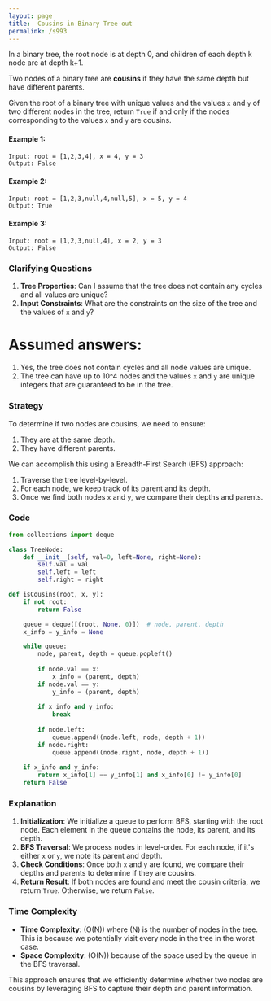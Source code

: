 ```yaml
---
layout: page
title:  Cousins in Binary Tree-out
permalink: /s993
---
```

In a binary tree, the root node is at depth 0, and children of each depth k node are at depth k+1.

Two nodes of a binary tree are **cousins** if they have the same depth but have different parents.

Given the root of a binary tree with unique values and the values `x` and `y` of two different nodes in the tree, return `True` if and only if the nodes corresponding to the values `x` and `y` are cousins.

#### Example 1:
```
Input: root = [1,2,3,4], x = 4, y = 3
Output: False
```

#### Example 2:
```
Input: root = [1,2,3,null,4,null,5], x = 5, y = 4
Output: True
```

#### Example 3:
```
Input: root = [1,2,3,null,4], x = 2, y = 3
Output: False
```

### Clarifying Questions
1. **Tree Properties**: Can I assume that the tree does not contain any cycles and all values are unique?
2. **Input Constraints**: What are the constraints on the size of the tree and the values of `x` and `y`?

# Assumed answers:
1. Yes, the tree does not contain cycles and all node values are unique.
2. The tree can have up to 10^4 nodes and the values `x` and `y` are unique integers that are guaranteed to be in the tree.

### Strategy
To determine if two nodes are cousins, we need to ensure:
1. They are at the same depth.
2. They have different parents.

We can accomplish this using a Breadth-First Search (BFS) approach:
1. Traverse the tree level-by-level.
2. For each node, we keep track of its parent and its depth.
3. Once we find both nodes `x` and `y`, we compare their depths and parents.

### Code
```python
from collections import deque

class TreeNode:
    def __init__(self, val=0, left=None, right=None):
        self.val = val
        self.left = left
        self.right = right

def isCousins(root, x, y):
    if not root:
        return False

    queue = deque([(root, None, 0)])  # node, parent, depth
    x_info = y_info = None

    while queue:
        node, parent, depth = queue.popleft()
        
        if node.val == x:
            x_info = (parent, depth)
        if node.val == y:
            y_info = (parent, depth)
        
        if x_info and y_info:
            break
        
        if node.left:
            queue.append((node.left, node, depth + 1))
        if node.right:
            queue.append((node.right, node, depth + 1))
    
    if x_info and y_info:
        return x_info[1] == y_info[1] and x_info[0] != y_info[0]
    return False
```

### Explanation
1. **Initialization**: We initialize a queue to perform BFS, starting with the root node. Each element in the queue contains the node, its parent, and its depth.
2. **BFS Traversal**: We process nodes in level-order. For each node, if it's either `x` or `y`, we note its parent and depth.
3. **Check Conditions**: Once both `x` and `y` are found, we compare their depths and parents to determine if they are cousins.
4. **Return Result**: If both nodes are found and meet the cousin criteria, we return `True`. Otherwise, we return `False`.

### Time Complexity
- **Time Complexity**: \(O(N)\) where \(N\) is the number of nodes in the tree. This is because we potentially visit every node in the tree in the worst case.
- **Space Complexity**: \(O(N)\) because of the space used by the queue in the BFS traversal.

This approach ensures that we efficiently determine whether two nodes are cousins by leveraging BFS to capture their depth and parent information.